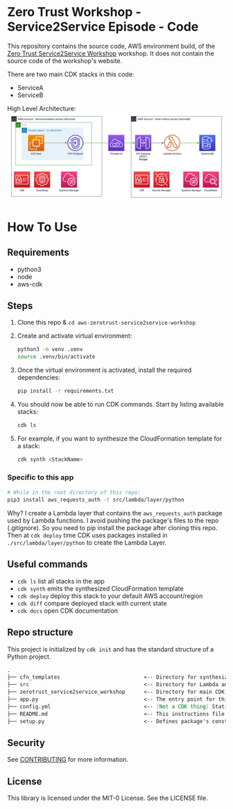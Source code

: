# Zero Trust Workshop - Service2Service Episode - Code
This repository contains the source code, AWS environment build, of the [Zero Trust Service2Service Workshop](https://zerotrust-service2service.workshop.aws/) workshop. It does not contain the source code of the workshop's website.

<!-- TODO: describe what this creates  -->
There are two main CDK stacks in this code:
- ServiceA
- ServiceB

<!-- TODO update diagrams -->
High Level Architecture:  
<img src="arch.png" width="600">


# How To Use 

## Requirements
-  python3
- node
- aws-cdk

## Steps
1. Clone this repo & `cd aws-zerotrust-service2service-workshop`

1. Create and activate virtual environment:
    ```bash
    python3 -m venv .venv
    source .venv/bin/activate
    ```

1. Once the virtual environment is activated, install the required dependencies:

    ```bash
    pip install -r requirements.txt
    ```

1. You should now be able to run CDK commands. Start by listing available stacks:
    ```bash
    cdk ls
    ```

1. For example, if you want to synthesize the CloudFormation template for a stack:
    ```bash
    cdk synth <StackName>
    ```

### Specific to this app
```bash
# While in the root directory of this repo:
pip3 install aws_requests_auth -t src/lambda/layer/python
```
Why? I create a Lambda layer that contains the `aws_requests_auth` package used by Lambda functions. I avoid pushing the package's files to the repo (.gitignore). So you need to pip install the package after cloning this repo. Then at `cdk deploy` time CDK uses packages installed in `./src/lambda/layer/python` to create the Lambda Layer.

<!-- TODO instruction for:
    lambda from asset vs. bucket
    deploy locally, bootstrap, etc.
-->

## Useful commands

 * `cdk ls`          list all stacks in the app
 * `cdk synth`       emits the synthesized CloudFormation template
 * `cdk deploy`      deploy this stack to your default AWS account/region
 * `cdk diff`        compare deployed stack with current state
 * `cdk docs`        open CDK documentation


 ## Repo structure
This project is initialized by `cdk init` and has the standard structure of a Python project.

<!-- TODO: complete -->
```markdown
.
├── cfn_templates                           <-- Directory for synthesized CFN templates
├── src                                     <-- Directory for Lambda and EC2 source codes
├── zerotrust_service2service_workshop      <-- Directory for main CDK stacks
├── app.py                                  <-- The entry point for this application.
├── config.yml                              <-- [Not a CDK thing] Static variables used in this app.
├── README.md                               <-- This instructions file
├── setup.py                                <-- Defines package's construction and dependencies.
```

## Security

See [CONTRIBUTING](CONTRIBUTING.md#security-issue-notifications) for more information.

## License

This library is licensed under the MIT-0 License. See the LICENSE file.
